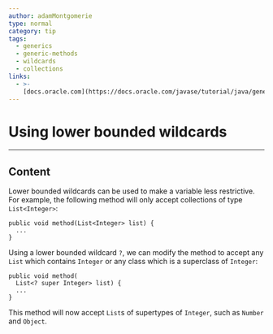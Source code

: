 ```yaml
---
author: adamMontgomerie
type: normal
category: tip
tags:
  - generics
  - generic-methods
  - wildcards
  - collections
links:
  - >-
    [docs.oracle.com](https://docs.oracle.com/javase/tutorial/java/generics/lowerBounded.html){website}
---
```


# Using lower bounded wildcards


---

## Content

Lower bounded wildcards can be used to make a variable less restrictive. For example, the following method will only accept collections of type `List<Integer>`:

```plain-text
public void method(List<Integer> list) {
  ...
}
```

Using a lower bounded wildcard `?`, we can modify the method to accept any `List` which contains `Integer` or any class which is a superclass of `Integer`:

```plain-text
public void method(
  List<? super Integer> list) {
  ...
}
```

This method will now accept `List`s of supertypes of `Integer`, such as `Number` and `Object`.
